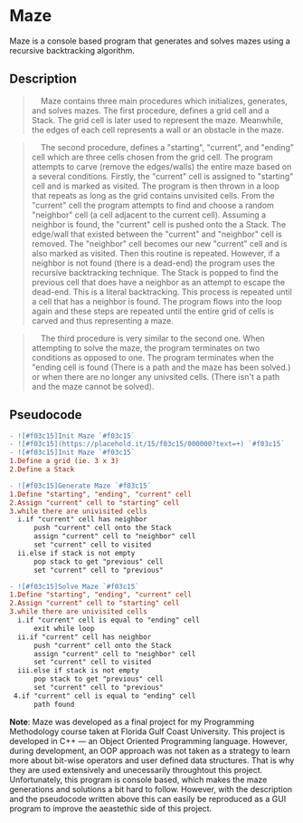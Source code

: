 # Maze
Maze is a console based program that generates and solves mazes using a recursive backtracking algorithm.

## Description
  >&nbsp;&nbsp;&nbsp;&nbsp;Maze contains three main procedures which initializes, generates, and solves mazes. The first procedure, defines a grid cell and a Stack. The grid cell is later used to represent the maze. Meanwhile, the edges of each cell represents a wall or an obstacle in the maze.

  >&nbsp;&nbsp;&nbsp;&nbsp;The second procedure, defines a "starting", "current", and "ending" cell which are three cells chosen from the grid cell. The program attempts to carve (remove the edges/walls) the entire maze based on a several conditions. Firstly, the "current" cell is assigned to "starting" cell and is marked as visited. The program is then thrown in a loop that repeats as long as the grid contains unvisited cells. From the "current" cell the program attempts to find and choose a random "neighbor" cell (a cell adjacent to the current cell). Assuming a neighbor is found, the "current" cell is pushed onto the a Stack. The edge/wall that existed between the "current" and "neighbor" cell is removed. The "neighbor" cell becomes our new "current" cell and is also marked as visited. Then this routine is repeated. However, if a neighbor is not found (there is a dead-end) the program uses the recursive backtracking technique. The Stack is popped to find the previous cell that does have a neighbor as an attempt to escape the dead-end. This is a literal backtracking. This process is repeated until a cell that has a neighbor is found. The program flows into the loop again and these steps are repeated until the entire grid of cells is carved and thus representing a maze.
  
  >&nbsp;&nbsp;&nbsp;&nbsp;The third procedure is very similar to the second one. When attempting to solve the maze, the program terminates on two conditions as opposed to one. The program terminates when the "ending cell is found (There is a path and the maze has been solved.) or when there are no longer any univsited cells. (There isn't a path and the maze cannot be solved).

## Pseudocode

```diff
- ![#f03c15]Init Maze `#f03c15`
- ![#f03c15](https://placehold.it/15/f03c15/000000?text=+) `#f03c15`
- ![#f03c15]Init Maze `#f03c15`
1.Define a grid (ie. 3 x 3)
2.Define a Stack

- ![#f03c15]Generate Maze `#f03c15`
1.Define "starting", "ending", "current" cell
2.Assign "current" cell to "starting" cell
3.while there are univisited cells
  i.if "current" cell has neighbor
      push "current" cell onto the Stack
      assign "current" cell to "neighbor" cell
      set "current" cell to visited
  ii.else if stack is not empty
      pop stack to get "previous" cell
      set "current" cell to "previous"

- ![#f03c15]Solve Maze `#f03c15`
1.Define "starting", "ending", "current" cell
2.Assign "current" cell to "starting" cell
3.while there are univisited cells
  i.if "current" cell is equal to "ending" cell
      exit while loop
  ii.if "current" cell has neighbor
      push "current" cell onto the Stack
      assign "current" cell to "neighbor" cell
      set "current" cell to visited
  iii.else if stack is not empty
      pop stack to get "previous" cell
      set "current" cell to "previous"
 4.if "current" cell is equal to "ending" cell
      path found
```
**Note**: Maze was developed as a final project for my Programming Methodology course taken at Florida Gulf Coast University. This project is developed in C++ — an Object Oriented Programming language. However, during development, an OOP approach was not taken as a strategy to learn more about bit-wise operators and user defined data structures. That is why they are used extensively and unecessarily throughtout this project. Unfortunately, this program is console based, which makes the maze generations and solutions a bit hard to follow. However, with the description and the pseudocode written above this can easily be reproduced as a GUI program to improve the aeastethic side of this project.


